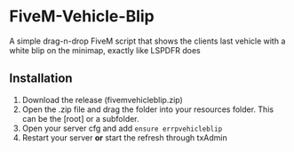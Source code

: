 # FiveM-Vehicle-Blip
A simple drag-n-drop FiveM script that shows the clients last vehicle with a white blip on the minimap, exactly like LSPDFR does

## Installation
1. Download the release (fivemvehicleblip.zip)
2. Open the .zip file and drag the folder into your resources folder. This can be the [root] or a subfolder.
3. Open your server cfg and add `ensure errpvehicleblip`
4. Restart your server **or** start the refresh through txAdmin
